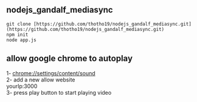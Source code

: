 ## nodejs_gandalf_mediasync

`git clone [https://github.com/thotho19/nodejs_gandalf_mediasync.git](https://github.com/thotho19/nodejs_gandalf_mediasync.git)` <br/>
`npm init` <br/>
`node app.js` <br/>

## allow google chrome to autoplay 
1- [chrome://settings/content/sound](chrome://settings/content/sound) <br/>
2- add a new allow website <br/>
    yourIp:3000 <br/>
3- press play button to start playing video <br/>
